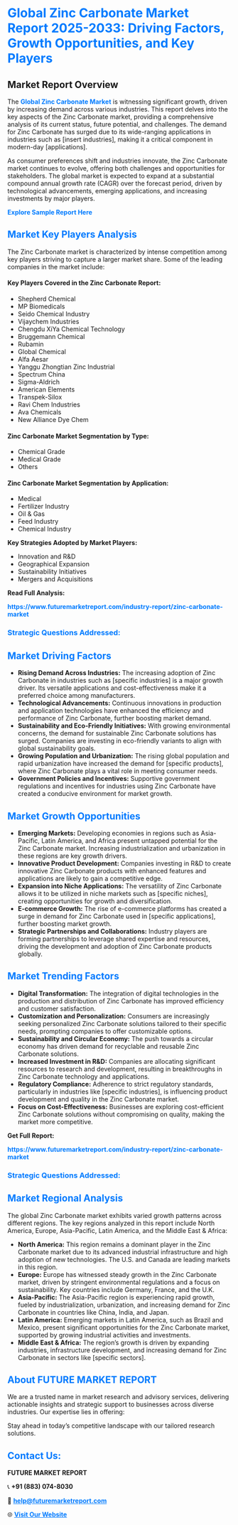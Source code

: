<h1 style="color: #007BFF;">Global Zinc Carbonate Market Report 2025-2033: Driving Factors, Growth Opportunities, and Key Players</h1>

<section id="overview">
<h2>Market Report Overview</h2>
<p>The <a href="https://www.futuremarketreport.com/industry-report/zinc-carbonate-market" style="color: #007BFF; text-decoration: none;"><strong>Global Zinc Carbonate Market</strong></a> is witnessing significant growth, driven by increasing demand across various industries. This report delves into the key aspects of the Zinc Carbonate market, providing a comprehensive analysis of its current status, future potential, and challenges. The demand for Zinc Carbonate has surged due to its wide-ranging applications in industries such as [insert industries], making it a critical component in modern-day [applications].</p>
<p>As consumer preferences shift and industries innovate, the Zinc Carbonate market continues to evolve, offering both challenges and opportunities for stakeholders. The global market is expected to expand at a substantial compound annual growth rate (CAGR) over the forecast period, driven by technological advancements, emerging applications, and increasing investments by major players.</p>
</section>

<section id="overview">
<p><a href="https://www.futuremarketreport.com/request-sample/reportId=84282" style="color: #007BFF; text-decoration: none;"><strong>Explore Sample Report Here</strong></a></p>
</section>

<section id="key-players">
<h2 style="color: #007BFF;">Market Key Players Analysis</h2>
<p>The Zinc Carbonate market is characterized by intense competition among key players striving to capture a larger market share. Some of the leading companies in the market include:</p>
<h4>Key Players Covered in the Zinc Carbonate Report:</h4>
<ul><li>Shepherd Chemical</li><li>MP Biomedicals</li><li>Seido Chemical Industry</li><li>Vijaychem Industries</li><li>Chengdu XiYa Chemical Technology</li><li>Bruggemann Chemical</li><li>Rubamin</li><li>Global Chemical</li><li>Alfa Aesar</li><li>Yanggu Zhongtian Zinc Industrial</li><li>Spectrum China</li><li>Sigma-Aldrich</li><li>American Elements</li><li>Transpek-Silox</li><li>Ravi Chem Industries</li><li>Ava Chemicals</li><li>New Alliance Dye Chem</li></ul>
<h4>Zinc Carbonate Market Segmentation by Type:</h4>
<ul><li>Chemical Grade</li><li>Medical Grade</li><li>Others</li></ul>

<h4>Zinc Carbonate Market Segmentation by Application:</h4>
<ul><li>Medical</li><li>Fertilizer Industry</li><li>Oil &amp; Gas</li><li>Feed Industry</li><li>Chemical Industry</li></ul>
<p><strong>Key Strategies Adopted by Market Players:</strong></p>
<ul>
<li>Innovation and R&D</li>
<li>Geographical Expansion</li>
<li>Sustainability Initiatives</li>
<li>Mergers and Acquisitions</li>
</ul>
</section>

<section>
<p><strong>Read Full Analysis: </strong></p><a href="https://www.futuremarketreport.com/industry-report/zinc-carbonate-market" style="color: #007BFF; text-decoration: none;"><strong>https://www.futuremarketreport.com/industry-report/zinc-carbonate-market</strong></a>
<h3 style="color: #007BFF;">Strategic Questions Addressed:</h3>
</section>

<section id="driving-factors">
<h2 style="color: #007BFF;">Market Driving Factors</h2>
<ul>
<li><strong>Rising Demand Across Industries:</strong> The increasing adoption of Zinc Carbonate in industries such as [specific industries] is a major growth driver. Its versatile applications and cost-effectiveness make it a preferred choice among manufacturers.</li>
<li><strong>Technological Advancements:</strong> Continuous innovations in production and application technologies have enhanced the efficiency and performance of Zinc Carbonate, further boosting market demand.</li>
<li><strong>Sustainability and Eco-Friendly Initiatives:</strong> With growing environmental concerns, the demand for sustainable Zinc Carbonate solutions has surged. Companies are investing in eco-friendly variants to align with global sustainability goals.</li>
<li><strong>Growing Population and Urbanization:</strong> The rising global population and rapid urbanization have increased the demand for [specific products], where Zinc Carbonate plays a vital role in meeting consumer needs.</li>
<li><strong>Government Policies and Incentives:</strong> Supportive government regulations and incentives for industries using Zinc Carbonate have created a conducive environment for market growth.</li>
</ul>
</section>

<section id="growth-opportunities">
<h2 style="color: #007BFF;">Market Growth Opportunities</h2>
<ul>
<li><strong>Emerging Markets:</strong> Developing economies in regions such as Asia-Pacific, Latin America, and Africa present untapped potential for the Zinc Carbonate market. Increasing industrialization and urbanization in these regions are key growth drivers.</li>
<li><strong>Innovative Product Development:</strong> Companies investing in R&D to create innovative Zinc Carbonate products with enhanced features and applications are likely to gain a competitive edge.</li>
<li><strong>Expansion into Niche Applications:</strong> The versatility of Zinc Carbonate allows it to be utilized in niche markets such as [specific niches], creating opportunities for growth and diversification.</li>
<li><strong>E-commerce Growth:</strong> The rise of e-commerce platforms has created a surge in demand for Zinc Carbonate used in [specific applications], further boosting market growth.</li>
<li><strong>Strategic Partnerships and Collaborations:</strong> Industry players are forming partnerships to leverage shared expertise and resources, driving the development and adoption of Zinc Carbonate products globally.</li>
</ul>
</section>

<section id="trending-factors">
<h2 style="color: #007BFF;">Market Trending Factors</h2>
<ul>
<li><strong>Digital Transformation:</strong> The integration of digital technologies in the production and distribution of Zinc Carbonate has improved efficiency and customer satisfaction.</li>
<li><strong>Customization and Personalization:</strong> Consumers are increasingly seeking personalized Zinc Carbonate solutions tailored to their specific needs, prompting companies to offer customizable options.</li>
<li><strong>Sustainability and Circular Economy:</strong> The push towards a circular economy has driven demand for recyclable and reusable Zinc Carbonate solutions.</li>
<li><strong>Increased Investment in R&D:</strong> Companies are allocating significant resources to research and development, resulting in breakthroughs in Zinc Carbonate technology and applications.</li>
<li><strong>Regulatory Compliance:</strong> Adherence to strict regulatory standards, particularly in industries like [specific industries], is influencing product development and quality in the Zinc Carbonate market.</li>
<li><strong>Focus on Cost-Effectiveness:</strong> Businesses are exploring cost-efficient Zinc Carbonate solutions without compromising on quality, making the market more competitive.</li>
</ul>
</section>

<section>
<p><strong>Get Full Report: </strong></p><a href="https://www.futuremarketreport.com/industry-report/zinc-carbonate-market" style="color: #007BFF; text-decoration: none;"><strong>https://www.futuremarketreport.com/industry-report/zinc-carbonate-market</strong></a>
<h3 style="color: #007BFF;">Strategic Questions Addressed:</h3>
</section>


<section id="regional-analysis">
<h2 style="color: #007BFF;">Market Regional Analysis</h2>
<p>The global Zinc Carbonate market exhibits varied growth patterns across different regions. The key regions analyzed in this report include North America, Europe, Asia-Pacific, Latin America, and the Middle East & Africa:</p>
<ul>
<li><strong>North America:</strong> This region remains a dominant player in the Zinc Carbonate market due to its advanced industrial infrastructure and high adoption of new technologies. The U.S. and Canada are leading markets in this region.</li>
<li><strong>Europe:</strong> Europe has witnessed steady growth in the Zinc Carbonate market, driven by stringent environmental regulations and a focus on sustainability. Key countries include Germany, France, and the U.K.</li>
<li><strong>Asia-Pacific:</strong> The Asia-Pacific region is experiencing rapid growth, fueled by industrialization, urbanization, and increasing demand for Zinc Carbonate in countries like China, India, and Japan.</li>
<li><strong>Latin America:</strong> Emerging markets in Latin America, such as Brazil and Mexico, present significant opportunities for the Zinc Carbonate market, supported by growing industrial activities and investments.</li>
<li><strong>Middle East & Africa:</strong> The region’s growth is driven by expanding industries, infrastructure development, and increasing demand for Zinc Carbonate in sectors like [specific sectors].</li>
</ul>
</section>

<footer>
<h2 style="color: #007BFF;">About FUTURE MARKET REPORT</h2>
<p>We are a trusted name in market research and advisory services, delivering actionable insights and strategic support to businesses across diverse industries. Our expertise lies in offering:</p>

<p>Stay ahead in today’s competitive landscape with our tailored research solutions.</p>

<h2 style="color: #007BFF;">Contact Us:</h2>
<p><strong>FUTURE MARKET REPORT</strong></p>
<p>📞 <strong>+91 (883) 074-8030</strong></p>
<p>📧 <strong><a href="mailto:help@futuremarketreport.com" style="color: #007BFF;">help@futuremarketreport.com</a></strong></p>
<p>🌐 <strong><a href="https://www.futuremarketreport.com/" style="color: #007BFF;">Visit Our Website</a></strong></p>
</footer>